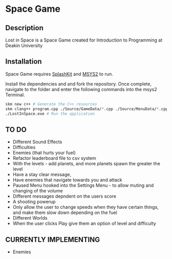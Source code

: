 # Space Game 
## Description
Lost in Space is a Space Game created for Introduction to Programming at Deakin University

## Installation

Space Game requires [SplashKit](https://www.splashkit.io/) and [MSYS2](https://www.msys2.org/) to run.

Install the dependencies and and fork the repository. Once complete, navigate to the folder and enter the following commands into the msys2 Terminal.

```sh
skm new c++ # Generate the C++ resources
skm clang++ program.cpp ./Source/GameData/*.cpp ./Source/MenuData/*.cpp ./Source/Utilities/*.cpp -o LostInSpace.exe # Compile the program
./LostInSpace.exe # Run the application
```

## TO DO
+ Different Sound Effects
+ Difficulties
+ Enemies (that hurts your fuel)
+ Refactor leaderboard file to csv system
+ With the levels - add planets, and more planets spawn the greater the level
+ Have a stay clear message,
+ Have enemies that navigate towards you and attack
+ Paused Menu hooked into the Settings Menu - to allow muting and changing of the volume
+ Different messages depndent on the users score
+ A shooting powerup
+ Only allow the user to change speeds when they have certain things, and make them slow down depending on the fuel
+ Different Worlds
+ When the user clicks Play give them an option of level and difficulty

## CURRENTLY IMPLEMENTING
+ Enemies